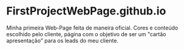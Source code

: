 # FirstProjectWebPage.github.io
Minha primeira Web-Page feita de maneira oficial.
Cores e conteúdo escolhido pelo cliente, página com o objetivo de ser um "cartão apresentação" para os leads do meu cliente.
